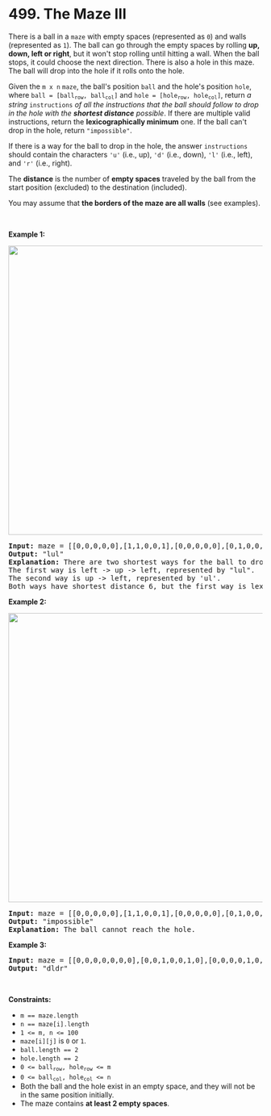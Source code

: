 # 499. The Maze III

<p>There is a ball in a <code>maze</code> with empty spaces (represented as <code>0</code>) and walls (represented as <code>1</code>). The ball can go through the empty spaces by rolling <strong>up, down, left or right</strong>, but it won&#39;t stop rolling until hitting a wall. When the ball stops, it could choose the next direction. There is also a hole in this maze. The ball will drop into the hole if it rolls onto the hole.</p>

<p>Given the <code>m x n</code> <code>maze</code>, the ball&#39;s position <code>ball</code> and the hole&#39;s position <code>hole</code>, where <code>ball = [ball<sub>row</sub>, ball<sub>col</sub>]</code> and <code>hole = [hole<sub>row</sub>, hole<sub>col</sub>]</code>, return <em>a string </em><code>instructions</code><em> of all the instructions that the ball should follow to drop in the hole with the <strong>shortest distance</strong> possible</em>. If there are multiple valid instructions, return the <strong>lexicographically minimum</strong> one. If the ball can&#39;t drop in the hole, return <code>&quot;impossible&quot;</code>.</p>

<p>If there is a way for the ball to drop in the hole, the answer <code>instructions</code> should contain the characters <code>&#39;u&#39;</code> (i.e., up), <code>&#39;d&#39;</code> (i.e., down), <code>&#39;l&#39;</code> (i.e., left), and <code>&#39;r&#39;</code> (i.e., right).</p>

<p>The <strong>distance</strong> is the number of <strong>empty spaces</strong> traveled by the ball from the start position (excluded) to the destination (included).</p>

<p>You may assume that <strong>the borders of the maze are all walls</strong> (see examples).</p>

<p>&nbsp;</p>
<p><strong class="example">Example 1:</strong></p>
<img alt="" src="https://assets.leetcode.com/uploads/2021/03/31/maze3-1-grid.jpg" style="width: 573px; height: 573px;" />
<pre>
<strong>Input:</strong> maze = [[0,0,0,0,0],[1,1,0,0,1],[0,0,0,0,0],[0,1,0,0,1],[0,1,0,0,0]], ball = [4,3], hole = [0,1]
<strong>Output:</strong> &quot;lul&quot;
<strong>Explanation:</strong> There are two shortest ways for the ball to drop into the hole.
The first way is left -&gt; up -&gt; left, represented by &quot;lul&quot;.
The second way is up -&gt; left, represented by &#39;ul&#39;.
Both ways have shortest distance 6, but the first way is lexicographically smaller because &#39;l&#39; &lt; &#39;u&#39;. So the output is &quot;lul&quot;.
</pre>

<p><strong class="example">Example 2:</strong></p>
<img alt="" src="https://assets.leetcode.com/uploads/2021/03/31/maze3-2-grid.jpg" style="width: 573px; height: 573px;" />
<pre>
<strong>Input:</strong> maze = [[0,0,0,0,0],[1,1,0,0,1],[0,0,0,0,0],[0,1,0,0,1],[0,1,0,0,0]], ball = [4,3], hole = [3,0]
<strong>Output:</strong> &quot;impossible&quot;
<strong>Explanation:</strong> The ball cannot reach the hole.
</pre>

<p><strong class="example">Example 3:</strong></p>

<pre>
<strong>Input:</strong> maze = [[0,0,0,0,0,0,0],[0,0,1,0,0,1,0],[0,0,0,0,1,0,0],[0,0,0,0,0,0,1]], ball = [0,4], hole = [3,5]
<strong>Output:</strong> &quot;dldr&quot;
</pre>

<p>&nbsp;</p>
<p><strong>Constraints:</strong></p>

<ul>
	<li><code>m == maze.length</code></li>
	<li><code>n == maze[i].length</code></li>
	<li><code>1 &lt;= m, n &lt;= 100</code></li>
	<li><code>maze[i][j]</code> is <code>0</code> or <code>1</code>.</li>
	<li><code>ball.length == 2</code></li>
	<li><code>hole.length == 2</code></li>
	<li><code>0 &lt;= ball<sub>row</sub>, hole<sub>row</sub> &lt;= m</code></li>
	<li><code>0 &lt;= ball<sub>col</sub>, hole<sub>col</sub> &lt;= n</code></li>
	<li>Both the ball and the hole exist in an empty space, and they will not be in the same position initially.</li>
	<li>The maze contains <strong>at least 2 empty spaces</strong>.</li>
</ul>
